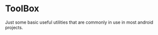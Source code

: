# ToolBox
Just some basic useful utilities that are commonly in use in most android projects.
















